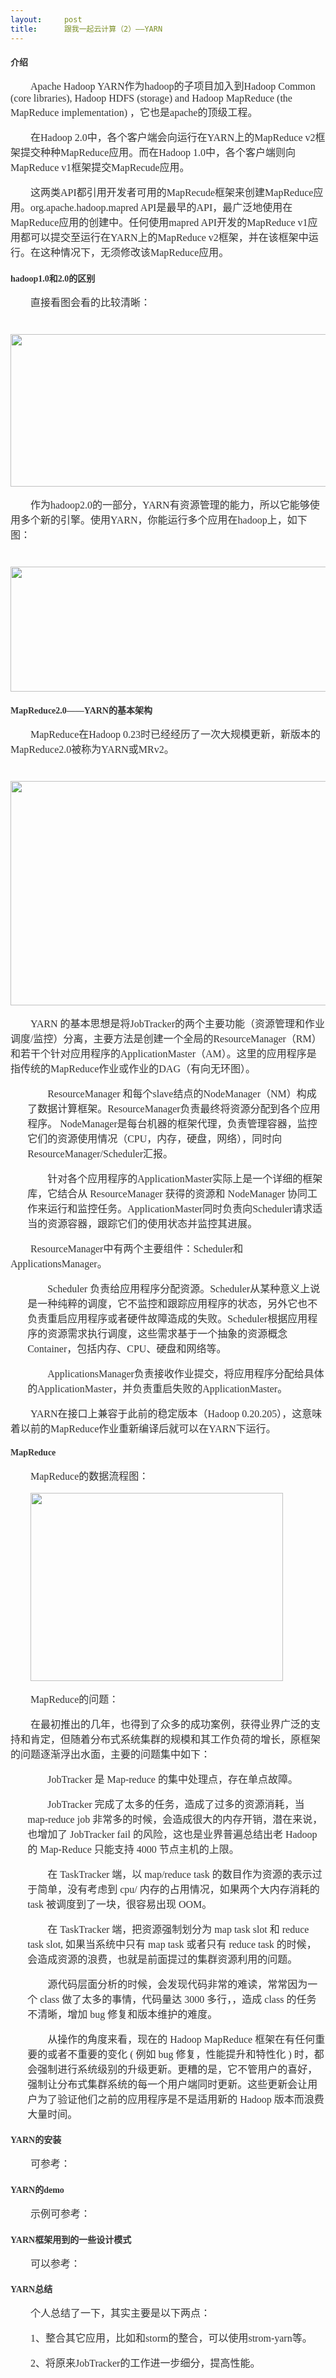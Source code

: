 ```yaml
---
layout:     post
title:      跟我一起云计算（2）——YARN
---
```

<div id="article_content" class="article_content clearfix csdn-tracking-statistics" data-pid="blog" data-mod="popu_307" data-dsm="post">
								            <link rel="stylesheet" href="https://csdnimg.cn/release/phoenix/template/css/ck_htmledit_views-f76675cdea.css">
						<div class="htmledit_views" id="content_views">
                
<h1 style="font-size:14px;color:rgb(51,51,51);font-family:'微软雅黑';">
介绍</h1>
<p style="color:rgb(51,51,51);font-family:'微软雅黑';font-size:16px;">
　　Apache Hadoop YARN作为hadoop的子项目加入到Hadoop Common (core libraries), Hadoop HDFS (storage) and Hadoop MapReduce (the MapReduce implementation) ，它也是apache的顶级工程。</p>
<p style="color:rgb(51,51,51);font-family:'微软雅黑';font-size:16px;">
　　在Hadoop 2.0中，各个客户端会向运行在YARN上的MapReduce v2框架提交种种MapReduce应用。而在Hadoop 1.0中，各个客户端则向MapReduce v1框架提交MapRecude应用。</p>
<p style="color:rgb(51,51,51);font-family:'微软雅黑';font-size:16px;">
　　这两类API都引用开发者可用的MapRecude框架来创建MapReduce应用。org.apache.hadoop.mapred API是最早的API，最广泛地使用在MapReduce应用的创建中。任何使用mapred API开发的MapReduce v1应用都可以提交至运行在YARN上的MapReduce v2框架，并在该框架中运行。在这种情况下，无须修改该MapReduce应用。</p>
<h1 style="font-size:14px;color:rgb(51,51,51);font-family:'微软雅黑';">
hadoop1.0和2.0的区别</h1>
<p style="color:rgb(51,51,51);font-family:'微软雅黑';font-size:16px;">
　　直接看图会看的比较清晰：</p>
<p style="color:rgb(51,51,51);font-family:'微软雅黑';font-size:16px;">
　　<img width="580" height="244" src="http://img.educity.cn/img_16/333/2014031815/139216150144.png" title="点击查看大图" alt="" style="border:0px none;vertical-align:top;"></p>
<p style="color:rgb(51,51,51);font-family:'微软雅黑';font-size:16px;">
　　作为hadoop2.0的一部分，YARN有资源管理的能力，所以它能够使用多个新的引擎。使用YARN，你能运行多个应用在hadoop上，如下图：</p>
<p style="color:rgb(51,51,51);font-family:'微软雅黑';font-size:16px;">
　　<img width="580" height="200" src="http://img.educity.cn/img_16/333/2014031815/139218150144.png" title="点击查看大图" alt="" style="border:0px none;vertical-align:top;"></p>
<h1 style="font-size:14px;color:rgb(51,51,51);font-family:'微软雅黑';">
MapReduce2.0——YARN的基本架构</h1>
<p style="color:rgb(51,51,51);font-family:'微软雅黑';font-size:16px;">
　　MapReduce在Hadoop 0.23时已经经历了一次大规模更新，新版本的MapReduce2.0被称为YARN或MRv2。</p>
<p style="color:rgb(51,51,51);font-family:'微软雅黑';font-size:16px;">
　　<img width="580" height="359" src="http://img.educity.cn/img_16/333/2014031815/139225150144.gif" title="点击查看大图" alt="" style="border:0px none;vertical-align:top;"></p>
<p style="color:rgb(51,51,51);font-family:'微软雅黑';font-size:16px;">
　　YARN 的基本思想是将JobTracker的两个主要功能（资源管理和作业调度/监控）分离，主要方法是创建一个全局的ResourceManager（RM）和若干个针对应用程序的ApplicationMaster（AM）。这里的应用程序是指传统的MapReduce作业或作业的DAG（有向无环图）。</p>
<ul style="list-style-type:none;color:rgb(51,51,51);font-family:'微软雅黑';font-size:16px;"><li style="list-style-type:none;">
<p>
　　ResourceManager 和每个slave结点的NodeManager（NM）构成了数据计算框架。ResourceManager负责最终将资源分配到各个应用程序。 NodeManager是每台机器的框架代理，负责管理容器，监控它们的资源使用情况（CPU，内存，硬盘，网络），同时向 ResourceManager/Scheduler汇报。</p>
</li><li style="list-style-type:none;">
<p>
　　针对各个应用程序的ApplicationMaster实际上是一个详细的框架库，它结合从 ResourceManager 获得的资源和 NodeManager 协同工作来运行和监控任务。ApplicationMaster同时负责向Scheduler请求适当的资源容器，跟踪它们的使用状态并监控其进展。</p>
</li></ul><p style="color:rgb(51,51,51);font-family:'微软雅黑';font-size:16px;">
　　ResourceManager中有两个主要组件：Scheduler和ApplicationsManager。</p>
<ul style="list-style-type:none;color:rgb(51,51,51);font-family:'微软雅黑';font-size:16px;"><li style="list-style-type:none;">
<p>
　　Scheduler 负责给应用程序分配资源。Scheduler从某种意义上说是一种纯粹的调度，它不监控和跟踪应用程序的状态，另外它也不负责重启应用程序或者硬件故障造成的失败。Scheduler根据应用程序的资源需求执行调度，这些需求基于一个抽象的资源概念Container，包括内存、CPU、硬盘和网络等。</p>
</li><li style="list-style-type:none;">
<p>
　　ApplicationsManager负责接收作业提交，将应用程序分配给具体的ApplicationMaster，并负责重启失败的ApplicationMaster。</p>
</li></ul><p style="color:rgb(51,51,51);font-family:'微软雅黑';font-size:16px;">
　　YARN在接口上兼容于此前的稳定版本（Hadoop 0.20.205），这意味着以前的MapReduce作业重新编译后就可以在YARN下运行。</p>
<h1 style="font-size:14px;color:rgb(51,51,51);font-family:'微软雅黑';">
MapReduce</h1>
<p style="color:rgb(51,51,51);font-family:'微软雅黑';font-size:16px;">
　　MapReduce的数据流程图：</p>
<p style="color:rgb(51,51,51);font-family:'微软雅黑';font-size:16px;">
　　<img width="404" height="301" src="http://img.educity.cn/img_16/333/2014031815/139230150145.jpg" alt="" style="border:0px none;vertical-align:top;"></p>
<p style="color:rgb(51,51,51);font-family:'微软雅黑';font-size:16px;">
　　MapReduce的问题：</p>
<p style="color:rgb(51,51,51);font-family:'微软雅黑';font-size:16px;">
　　在最初推出的几年，也得到了众多的成功案例，获得业界广泛的支持和肯定，但随着分布式系统集群的规模和其工作负荷的增长，原框架的问题逐渐浮出水面，主要的问题集中如下：</p>
<ol style="color:rgb(51,51,51);font-family:'微软雅黑';font-size:16px;"><li style="list-style-type:none;">
<p>
　　JobTracker 是 Map-reduce 的集中处理点，存在单点故障。</p>
</li><li style="list-style-type:none;">
<p>
　　JobTracker 完成了太多的任务，造成了过多的资源消耗，当 map-reduce job 非常多的时候，会造成很大的内存开销，潜在来说，也增加了 JobTracker fail 的风险，这也是业界普遍总结出老 Hadoop 的 Map-Reduce 只能支持 4000 节点主机的上限。</p>
</li><li style="list-style-type:none;">
<p>
　　在 TaskTracker 端，以 map/reduce task 的数目作为资源的表示过于简单，没有考虑到 cpu/ 内存的占用情况，如果两个大内存消耗的 task 被调度到了一块，很容易出现 OOM。</p>
</li><li style="list-style-type:none;">
<p>
　　在 TaskTracker 端，把资源强制划分为 map task slot 和 reduce task slot, 如果当系统中只有 map task 或者只有 reduce task 的时候，会造成资源的浪费，也就是前面提过的集群资源利用的问题。</p>
</li><li style="list-style-type:none;">
<p>
　　源代码层面分析的时候，会发现代码非常的难读，常常因为一个 class 做了太多的事情，代码量达 3000 多行，，造成 class 的任务不清晰，增加 bug 修复和版本维护的难度。</p>
</li><li style="list-style-type:none;">
<p>
　　从操作的角度来看，现在的 Hadoop MapReduce 框架在有任何重要的或者不重要的变化 ( 例如 bug 修复，性能提升和特性化 ) 时，都会强制进行系统级别的升级更新。更糟的是，它不管用户的喜好，强制让分布式集群系统的每一个用户端同时更新。这些更新会让用户为了验证他们之前的应用程序是不是适用新的 Hadoop 版本而浪费大量时间。</p>
</li></ol><h1 style="font-size:14px;color:rgb(51,51,51);font-family:'微软雅黑';">
YARN的安装</h1>
<p style="color:rgb(51,51,51);font-family:'微软雅黑';font-size:16px;">
　　可参考：</p>
<h1 style="font-size:14px;color:rgb(51,51,51);font-family:'微软雅黑';">
YARN的demo</h1>
<p style="color:rgb(51,51,51);font-family:'微软雅黑';font-size:16px;">
　　示例可参考：</p>
<h1 style="font-size:14px;color:rgb(51,51,51);font-family:'微软雅黑';">
YARN框架用到的一些设计模式</h1>
<p style="color:rgb(51,51,51);font-family:'微软雅黑';font-size:16px;">
　　可以参考：</p>
<h1 style="font-size:14px;color:rgb(51,51,51);font-family:'微软雅黑';">
YARN总结</h1>
<p style="color:rgb(51,51,51);font-family:'微软雅黑';font-size:16px;">
　　个人总结了一下，其实主要是以下两点：</p>
<p style="color:rgb(51,51,51);font-family:'微软雅黑';font-size:16px;">
　　1、整合其它应用，比如和storm的整合，可以使用strom-yarn等。</p>
<p style="color:rgb(51,51,51);font-family:'微软雅黑';font-size:16px;">
　　2、将原来JobTracker的工作进一步细分，提高性能。</p>
            </div>
                </div>